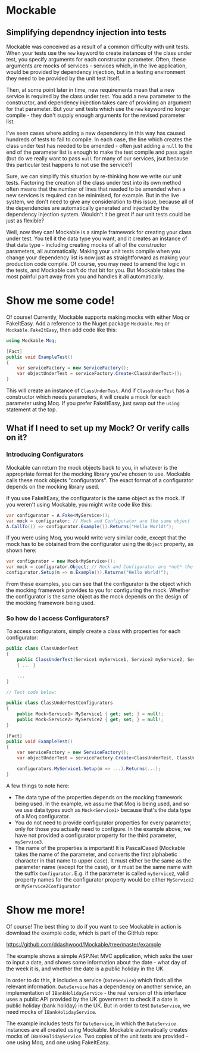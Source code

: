 # Mockable
## Simplifying dependncy injection into tests

Mockable was conceived as a result of a common difficulty with unit tests. When your
tests use the `new` keyword to create instances of the class under test, you specify
arguments for each constructor parameter. Often, these arguments are mocks of services -
services which, in the live application, would be provided by dependency injection, but
in a testing environment they need to be provided by the unit test itself.

Then, at some point later in time, new requirements mean that a new service is required
by the class under test. You add a new parameter to the constructor, and dependency
injection takes care of providing an argument for that parameter. But your unit tests
which use the `new` keyword no longer compile - they don't supply enough arguments for
the revised parameter list.

I've seen cases where adding a new dependency in this way has caused hundreds of tests
to fail to compile. In each case, the line which creates the class under test has needed
to be amended - often just adding a `null` to the end of the parameter list is enough
to make the test compile and pass again (but do we really want to pass `null` for many
of our services, jsut because this particular test happens to not use the service?)

Sure, we can simplify this situation by re-thinking how we write our unit tests. Factoring
the creation of the class under test into its own method often means that the number of
lines that needed to be amended when a new services is required can be minimised, for
example. But in the live system, we don't need to give any consideration to this issue,
because all of the dependencies are automatically generated and injected by the dependency
injection system. Wouldn't it be great if our unit tests could be just as flexible?

Well, now they can! Mockable is a simple framework for creating your class under test.
You tell it the data type you want, and it creates an instance of that data type -
including creating mocks of all of the constructor parameters, all automatically.
Making your unit tests compile when you change your dependency list is now just as
straightforward as making your production code compile. Of course, you may need to amend
the logic in the tests, and Mockable can't do that bit for you. But Mockable takes
the most painful part away from you and handles it all automatically.

# Show me some code!

Of course! Currently, Mockable supports making mocks with either Moq or FakeItEasy.
Add a reference to the Nuget package `Mockable.Moq` or `Mockable.FakeItEasy`, then
add code like this:

```csharp
using Mockable.Moq;

[Fact]
public void ExampleTest()
{
    var serviceFactory = new ServiceFactory();
    var objectUnderTest = serviceFactory.Create<ClassUnderTest>();
}
```

This will create an instance of `ClassUnderTest`. And if `ClassUnderTest` has a
constructor which needs parameters, it will create a mock for each parameter using
Moq. If you prefer FakeItEasy, just swap out the `using` statement at the top.

## What if I need to set up my Mock? Or verify calls on it?
### Introducing Configurators

Mockable can return the mock objects back to you, in whatever is the appropriate
format for the mocking library you've chosen to use. Mockable calls these mock
objects "configurators". The exact format of a configurator depends on the mocking
library used.

If you use FakeItEasy, the configurator is the same object as the mock. If you
weren't using Mockable, you might write code like this:

```csharp
var configurator = A.Fake<MyService>();
var mock = configurator; // Mock and Configurator are the same object
A.CallTo(() => configurator.Example()).Returns("Hello World!");
```

If you were using Moq, you would write very similar code, except that the mock
has to be obtained from the configurator using the `Object` property, as shown
here:

```csharp
var configurator = new Mock<MyService>();
var mock = configurator.Object; // Mock and Configurator are *not* the same object
configurator.Setup(m => m.Example()).Returns("Hello World!");
```

From these examples, you can see that the configurator is the object which the
mocking framework provides to you for configuring the mock. Whether the
configurator is the same object as the mock depends on the design of the mocking
framework being used.

### So how do I access Configurators?

To access configurators, simply create a class with properties for each
configurator:

```csharp
public class ClassUnderTest
{
    public ClassUnderTest(Service1 myService1, Service2 myService2, Service3 myService3)
    { ... }

    ...
}

// Test code below:

public class ClassUnderTestConfigurators
{
    public Mock<Service1> MyService1 { get; set; } = null!;
    public Mock<Service2> MyService2 { get; set; } = null!;
}

[Fact]
public void ExampleTest()
{
    var serviceFactory = new ServiceFactory();
    var objectUnderTest = serviceFactory.Create<ClassUnderTest, ClassUnderTestConfigurators>(out var configurators);

    configurators.MyService1.Setup(m => ...).Returns(...);
}
```

A few things to note here:

- The data type of the properties depends on the mocking framework being used. In
the example, we assume that Moq is being used, and so we use data types such as
`Mock<Service1>` because that's the data type of a Moq configurator.
- You do not need to provide configurator properties for every parameter, only for
those you actually need to configure. In the example above, we have not provided a
configurator property for the third parameter, `myService3`.
- The name of the properties is important! It is PascalCased (Mockable takes the
name of the parameter, and converts the first alphabetic character in that name
to upper case). It must either be the same as the parameter name (except for the
case), or it must be the same name with the suffix `Configurator`. E.g. if the
parameter is called `myService2`, valid property names for the configurator
property would be either `MyService2` or `MyService2Configurator`

# Show me more!

Of course! The best thing to do if you want to see Mockable in action is download
the example code, which is part of the GitHub repo:

https://github.com/ddashwood/Mockable/tree/master/example

The example shows a simple ASP.Net MVC application, which asks the user to input
a date, and shows some information about the date - what day of the week it is,
and whether the date is a public holiday in the UK.

In order to do this, it includes a service (`DateService`) which finds all the
relevant information. `DateService` has a dependency on another service, an
implementation of `IBankHolidayService` - the real version of this interface
uses a public API provided by the UK government to check if a date is public
holiday (bank holiday) in the UK. But in order to test `DateService`, we
need mocks of `IBankHolidayService`.

The example includes tests for `DateService`, in which the `DateService`
instances are all created using Mockable. Mockable automatically creates
mocks of `IBankHolidayService`. Two copies of the unit tests are provided - one
using Moq, and one using FakeItEasy.